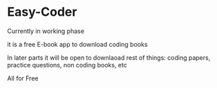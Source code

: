 # Easy-Coder
Currently in working phase

it is a free E-book app to download coding books

In later parts it will be open to downlaoad rest of things: coding papers,      
                                                      practice questions,
                                                      non coding books, etc
                                                      
All for Free                                                      
